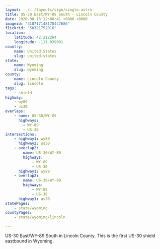 ```yaml
---
layout: ../../layouts/sign/single.astro
title: US-30 East/WY-89 South - Lincoln County
date: 2020-08-13 12:08:41 +0000 +0000
imageid: "318717148178447686"
flickrid: "50321752016"
location:
    latitude: 42.212284
    longitude: -111.039001
country:
    name: United States
    slug: united-states
state:
    name: Wyoming
    slug: wyoming
county:
    name: Lincoln County
    slug: lincoln
tags:
    - shield
highway:
    - wy89
    - us30
overlaps:
    - name: US-30/WY-89
      highways:
        - WY-89
        - US-30
intersections:
    - highway1: wy89
      highway2: us30
    - overlap2:
        name: US-30/WY-89
        highways:
            - WY-89
            - US-30
      highway1: wy89
    - overlap2:
        name: US-30/WY-89
        highways:
            - WY-89
            - US-30
      highway1: us30
statePages:
    - state/wyoming
countyPages:
    - state/wyoming/lincoln

---
```

US-30 East/WY-89 South in Lincoln County.  This is the first US-30 shield eastbound in Wyoming.
